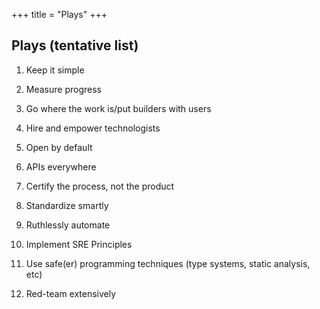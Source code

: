 +++
title = "Plays"
+++

## Plays (tentative list)

1. Keep it simple

1. Measure progress

1. Go where the work is/put builders with users

1. Hire and empower technologists

1. Open by default

1. APIs everywhere

1. Certify the process, not the product

1. Standardize smartly

1. Ruthlessly automate

1. Implement SRE Principles

1. Use safe(er) programming techniques (type systems, static analysis, etc)

1. Red-team extensively